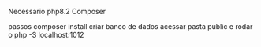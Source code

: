 Necessario  php8.2
Composer 

passos 
  composer install
  criar banco de dados
  acessar pasta public e rodar o php -S localhost:1012
  
